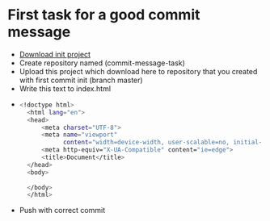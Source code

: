 # First task for a good commit message


- [Download init project](https://github.com/Desmond4724/principle-guide/raw/master/git/commit-message/task/first/init-project.zip)
- Create repository named (commit-message-task)
- Upload this project which download here to repository that you created with first commit init (branch master)
- Write this text to index.html 
- ```bash 
  <!doctype html>
    <html lang="en">
    <head>
        <meta charset="UTF-8">
        <meta name="viewport"
              content="width=device-width, user-scalable=no, initial-scale=1.0, maximum-scale=1.0, minimum-scale=1.0">
        <meta http-equiv="X-UA-Compatible" content="ie=edge">
        <title>Document</title>
    </head>
    <body>
    
    </body>
    </html>
  ```
- Push with correct commit
